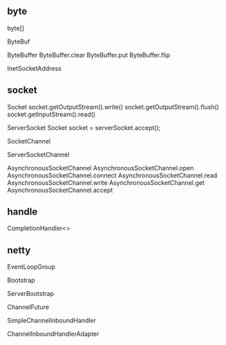 
## byte
byte[]

ByteBuf

ByteBuffer
ByteBuffer.clear
ByteBuffer.put
ByteBuffer.flip

InetSocketAddress

## socket
Socket
socket.getOutputStream().write()
socket.getOutputStream().flush()
socket.getInputStream().read()

ServerSocket
Socket socket = serverSocket.accept();

SocketChannel

ServerSocketChannel

AsynchronousSocketChannel
AsynchronousSocketChannel.open
AsynchronousSocketChannel.connect
AsynchronousSocketChannel.read
AsynchronousSocketChannel.write
AsynchronousSocketChannel.get
AsynchronousSocketChannel.accept

## handle
CompletionHandler<> 


## netty
EventLoopGroup

Bootstrap

ServerBootstrap

ChannelFuture

SimpleChannelInboundHandler

ChannelInboundHandlerAdapter